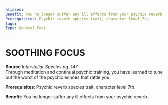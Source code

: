 ```yaml
---
aliases: 
Benefit: You no longer suffer any ill effects from your psychic reverb.
Prerequisites: Psychic reverb species trait, character level 7th.
tags: 
Type: General Feat
---
```

# SOOTHING FOCUS
**Source** _Interstellar Species pg. 147_  
Through meditation and continual psychic training, you have learned to tune out the worst of the psychic echoes that rattle you.

**Prerequisites**: Psychic reverb species trait, character level 7th.

**Benefit**: You no longer suffer any ill effects from your psychic reverb.

